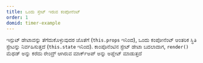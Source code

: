 ```yaml
---
title: ಒಂದು ಸ್ಟೇಟ್ ಇರುವ ಕಂಪೋನೆಂಟ್
order: 1
domid: timer-example
---
```


ಇನ್ಪುಟ್ ಡೇಟಾವನ್ನು ತೆಗೆದುಕೊಳ್ಳುವುದರ ಜೊತೆಗೆ (`this.props` ಇನಿಂದ), ಒಂದು ಕಂಪೋನೆಂಟ್ ಆಂತರಿಕ ಸ್ಥಿತಿ ಸ್ಟೇಟನ್ನು ನಿರ್ವಹಿಸುತ್ತದೆ (`this.state` ಇನಿಂದ). ಕಾಂಪೊನೆಂಟಿನ ಸ್ಟೇಟ್ ಡೇಟಾ ಬದಲಾದಾಗ, `render()` ಮೆಥಡ್ ಅನ್ನು ಕರೆದು ರೇಂದ್ರ್ ಆಗಿರುವ ಮಾರ್ಕ್ಅಪ್ ಅನ್ನು ಅಪ್ಡೇಟ್ ಮಾಡುತ್ತದೆ
